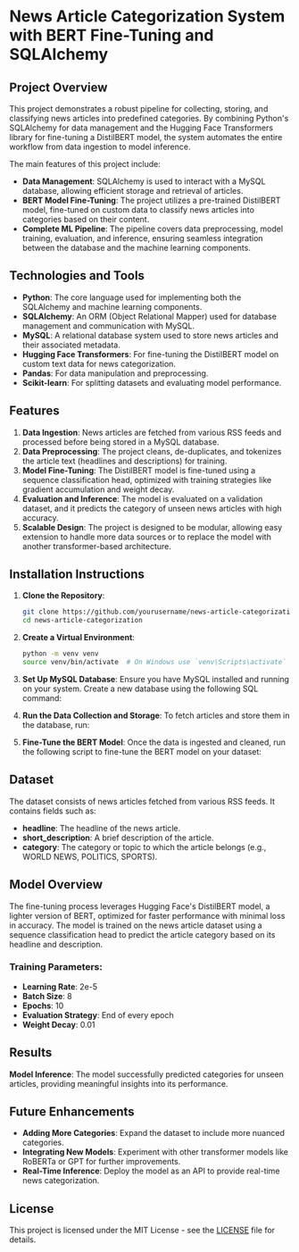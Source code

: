 
# **News Article Categorization System with BERT Fine-Tuning and SQLAlchemy**

## **Project Overview**

This project demonstrates a robust pipeline for collecting, storing, and classifying news articles into predefined categories. By combining Python's SQLAlchemy for data management and the Hugging Face Transformers library for fine-tuning a DistilBERT model, the system automates the entire workflow from data ingestion to model inference.

The main features of this project include:
- **Data Management**: SQLAlchemy is used to interact with a MySQL database, allowing efficient storage and retrieval of articles.
- **BERT Model Fine-Tuning**: The project utilizes a pre-trained DistilBERT model, fine-tuned on custom data to classify news articles into categories based on their content.
- **Complete ML Pipeline**: The pipeline covers data preprocessing, model training, evaluation, and inference, ensuring seamless integration between the database and the machine learning components.

## **Technologies and Tools**
- **Python**: The core language used for implementing both the SQLAlchemy and machine learning components.
- **SQLAlchemy**: An ORM (Object Relational Mapper) used for database management and communication with MySQL.
- **MySQL**: A relational database system used to store news articles and their associated metadata.
- **Hugging Face Transformers**: For fine-tuning the DistilBERT model on custom text data for news categorization.
- **Pandas**: For data manipulation and preprocessing.
- **Scikit-learn**: For splitting datasets and evaluating model performance.

## **Features**
1. **Data Ingestion**: News articles are fetched from various RSS feeds and processed before being stored in a MySQL database.
2. **Data Preprocessing**: The project cleans, de-duplicates, and tokenizes the article text (headlines and descriptions) for training.
3. **Model Fine-Tuning**: The DistilBERT model is fine-tuned using a sequence classification head, optimized with training strategies like gradient accumulation and weight decay.
4. **Evaluation and Inference**: The model is evaluated on a validation dataset, and it predicts the category of unseen news articles with high accuracy.
5. **Scalable Design**: The project is designed to be modular, allowing easy extension to handle more data sources or to replace the model with another transformer-based architecture.

## **Installation Instructions**

1. **Clone the Repository**:
   ```bash
   git clone https://github.com/yourusername/news-article-categorization.git
   cd news-article-categorization
   ```

2. **Create a Virtual Environment**:
   ```bash
   python -m venv venv
   source venv/bin/activate  # On Windows use `venv\Scripts\activate`
   ```

3. **Set Up MySQL Database**:
   Ensure you have MySQL installed and running on your system. Create a new database using the following SQL command:
   
4. **Run the Data Collection and Storage**:
   To fetch articles and store them in the database, run:
   

5. **Fine-Tune the BERT Model**:
   Once the data is ingested and cleaned, run the following script to fine-tune the BERT model on your dataset:
  




## **Dataset**
The dataset consists of news articles fetched from various RSS feeds. It contains fields such as:
- **headline**: The headline of the news article.
- **short_description**: A brief description of the article.
- **category**: The category or topic to which the article belongs (e.g., WORLD NEWS, POLITICS, SPORTS).

## **Model Overview**
The fine-tuning process leverages Hugging Face's DistilBERT model, a lighter version of BERT, optimized for faster performance with minimal loss in accuracy. The model is trained on the news article dataset using a sequence classification head to predict the article category based on its headline and description.

### Training Parameters:
- **Learning Rate**: 2e-5
- **Batch Size**: 8
- **Epochs**: 10
- **Evaluation Strategy**: End of every epoch
- **Weight Decay**: 0.01

## **Results**
 **Model Inference**: The model successfully predicted categories for unseen articles, providing meaningful insights into its performance.

## **Future Enhancements**
- **Adding More Categories**: Expand the dataset to include more nuanced categories.
- **Integrating New Models**: Experiment with other transformer models like RoBERTa or GPT for further improvements.
- **Real-Time Inference**: Deploy the model as an API to provide real-time news categorization.

## **License**
This project is licensed under the MIT License - see the [LICENSE](LICENSE) file for details.
